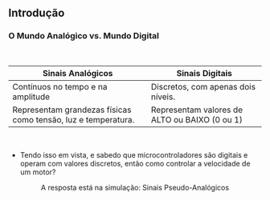 ## Introdução

### O Mundo Analógico vs. Mundo Digital

<br>

|  **Sinais Analógicos** | **Sinais Digitais** |
|-----------------------------------|------------------------------------|
| Contínuos no tempo e na amplitude | Discretos, com apenas dois níveis. |
| Representam grandezas físicas como tensão, luz e temperatura. | Representam valores de ALTO ou BAIXO (0 ou 1) |

<br>

- Tendo isso em vista, e sabedo que microcontroladores são digitais e operam com valores discretos, então como controlar a velocidade de um motor?

<p style="text-align: center;">A resposta está na simulação: Sinais Pseudo-Analógicos</p>
